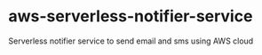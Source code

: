 # aws-serverless-notifier-service
Serverless notifier service to send email and sms using AWS cloud
